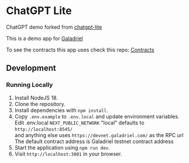 # ChatGPT Lite

ChatGPT demo forked from [chatgpt-lite](https://github.com/galadriel-ai/chatgpt-lite)

This is a demo app for [Galadriel](https://galadriel.com) 

To see the contracts this app uses check this repo: [Contracts](https://github.com/galadriel-ai/contracts)

## Development

### Running Locally

1. Install NodeJS 18.
2. Clone the repository.
3. Install dependencies with `npm install`.
4. Copy `.env.example` to `.env.local` and update environment variables.  
Edit .env.local
`NEXT_PUBLIC_NETWORK` "local" defaults to `http://localhost:8545/`  
and anything else uses `https://devnet.galadriel.com/` as the RPC url  
The default contract address is Galadriel testnet contract address
5. Start the application using `npm run dev`.
6. Visit `http://localhost:3001` in your browser.

